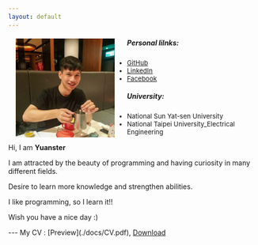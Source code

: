 ```yaml
---
layout: default
---
```

<style>
    .image-container{
       max-width: 100%;
       margin: 15px;
     }

     .image_right{
       float: right;
     }

     .image_left{
       float: left;
       margin-right: 25px;
     }
    
    li{
        font-size: 13px;
    }
</style>

<div class="image-container">
    <img class="image_left" src="index_profile.jpg" alt="drawing" width="200"/>
    <h5>Personal lilnks:</h5>
    <ul>
        <li><a href="https://github.com/YaoyuanHsu" target="_self">GitHub</a></li>
        <li><a href="https://www.linkedin.com/in/yaoyuan-hsu/" target="_self">LinkedIn</a></li>
        <li><a href="https://www.facebook.com/profile.php?id=100000597043596" target="_self">Facebook</a></li>
    </ul>
    <h5>University:</h5>
    <ul>
        <li>National Sun Yat-sen University</li><li>National Taipei University_Electrical Engineering</li>
    </ul>
</div>  

Hi, I am **Yuanster**
<p> I am attracted by the beauty of programming and having curiosity in many different fields.</p>
<p> Desire to learn more knowledge and strengthen abilities.</p>
<p> I like programming, so I learn it!!</p>
<p> Wish you have a nice day :)</p>
---
My CV : [Preview](./docs/CV.pdf), <a href="https://github.com/YaoyuanHsu/Yuanster/raw/gh-pages/docs/CV.pdf" target="_self">Download</a>
